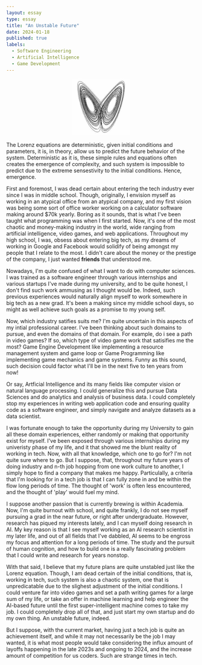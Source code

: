 ```yaml
---
layout: essay
type: essay
title: "An Unstable Future"
date: 2024-01-18
published: true
labels:
  - Software Engineering
  - Artificial Intelligence
  - Game Development
---
```


<div style="text-align: center;">
    <img src="../img/an-unstable-future/chaos-bw.jpg" alt="An metaphor to chaos theory" style="width:30%; height:30%;">
</div>

The Lorenz equations are deterministic, given initial conditions and parameters, it is, in theory, allow us to predict the future behavior of the system. Deterministic as it is, these simple rules and equations often creates the emergence of complexity, and such system is impossible to predict due to the extreme sensestivity to the initial conditions. Hence, emergence.

First and foremost, I was dead certain about entering the tech industry ever since I was in middle school. Though, originally, I envision myself as working in an atypical office from an atypical company, and my first vision was being some sort of office worker working on a calculator software making around $70k yearly. Boring as it sounds, that is what I've been taught what programming was when I first started. Now, it's one of the most chaotic and money-making industry in the world, wide ranging from artificial intelligence, video games, and web applications. Throughout my high school, I was, obsess about entering big tech, as my dreams of working in Google and Facebook would solidify of being amongst my people that I relate to the most. I didn't care about the money or the prestige of the company, I just wanted **friends** that understood me.

Nowadays, I'm quite confused of what I want to do with computer sciences. I was trained as a software engineer through various internships and various startups I've made during my university, and to be quite honest, I don't find such work ammusing as I thought would be. Indeed, such previous experiences would naturally align myself to work somewhere in big tech as a new grad. It's been a making since my middle school days, so might as well achieve such goals as a promise to my young self.

Now, which industry satifies suits me? I'm quite uncertain in this aspects of my intial professional career. I've been thinking about such domains to pursue, and even the domains of that domain. For example, do i see a path in video games? If so, which type of video game work that satisifies me the most? Game Engine Development like implementing a resource management system and game loop or Game Programming like implementing game mechanics and game systems. Funny as this sound, such decision could factor what I'll be in the next five to ten years from now!

Or say, Artficial Intelligence and its many fields like computer vision or natural language processing. I could generalize this and pursue Data Sciences and do analytics and analysis of business data. I could completely stop my experiences in writing web application code and ensuring quality code as a software engineer, and simply navigate and analyze datasets as a data scientist.

I was fortunate enough to take the opportunity during my University to gain all these domain experiences, either randomly or making that opportunity exist for myself. I've been exposed through various internships during my univeristy phase of my life, and it that showed me the blunt reality of working in tech. Now, with all that knowledge, which one to go for? I'm not quite sure where to go. But I suppose, that, throughout my future years of doing industry and n-th job hopping from one work culture to another, I simply hope to find a company that makes me happy. Particulally, a criteria that I'm looking for in a tech job is that I can fully zone in and be within the flow long periods of time. The thought of 'work' is often less encountered, and the thought of 'play' would fuel my mind.

I suppose another passion that is currently brewing is within Academia. Now, I'm quite burnout with school, and quite frankly, I do not see myself pursuing a grad in the near future, or right after undergraduate. However, research has piqued my interests lately, and I can myself doing research in AI. My key reason is that I see myself working as an AI research scientist in my later life, and out of all fields that I've dabbled, AI seems to be engross my focus and attention for a long periods of time. The study and the pursuit of human cognition, and how to build one is a really fascinating problem that I could write and research for years nonstop.

With that said, I believe that my future plans are quite unstabled just like the Lorenz equation. Though, I am dead certain of the initial conditions, that is, working in tech, such system is also a chaotic system, one that is unpredicatable due to the slighest adjustment of the initial conditions. I could venture far into video games and set a path writing games for a large sum of my life, or take an offer in machine learning and help engineer the AI-based future until the first super-intelligent machine comes to take my job. I could completely drop all of that, and just start my own startup and do my own thing. An unstable future, indeed.


But I suppose, with the current market, having just a tech job is quite an achievement itself, and while it may not necessarily be the job I may wanted, it is what most people would take considering the influx amount of layoffs happening in the late 2023s and ongoing to 2024, and the increase amount of competition for us coders. Such are strange times in tech.
